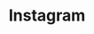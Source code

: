 ---
link: "https://instagram.com/tywayne"
title: Instagram
layout: null
permalink: null
order: 2
external: true
---